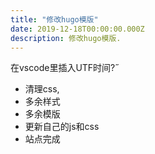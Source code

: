```yaml
---
title: "修改hugo模版"
date: 2019-12-18T00:00:00.000Z
description: 修改hugo模版.
---
```


在vscode里插入UTF时间?˝

- 清理css,
- 多余样式
- 多余模版
- 更新自己的js和css
- 站点完成